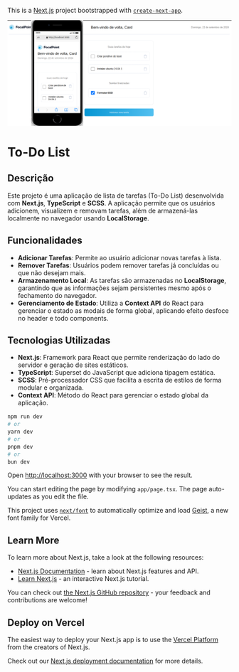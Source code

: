 This is a [Next.js](https://nextjs.org) project bootstrapped with [`create-next-app`](https://nextjs.org/docs/app/api-reference/cli/create-next-app).

![Home do Portfolio](/src/img/to-do-list.png)

# To-Do List

## Descrição
Este projeto é uma aplicação de lista de tarefas (To-Do List) desenvolvida com **Next.js**, **TypeScript** e **SCSS**. A aplicação permite que os usuários adicionem, visualizem e removam tarefas, além de armazená-las localmente no navegador usando **LocalStorage**.

## Funcionalidades
- **Adicionar Tarefas**: Permite ao usuário adicionar novas tarefas à lista.
- **Remover Tarefas**: Usuários podem remover tarefas já concluídas ou que não desejam mais.
- **Armazenamento Local**: As tarefas são armazenadas no **LocalStorage**, garantindo que as informações sejam persistentes mesmo após o fechamento do navegador.
- **Gerenciamento de Estado**: Utiliza a **Context API** do React para gerenciar o estado as modais de forma global, aplicando efeito desfoce no header e todo components.

## Tecnologias Utilizadas
- **Next.js**: Framework para React que permite renderização do lado do servidor e geração de sites estáticos.
- **TypeScript**: Superset do JavaScript que adiciona tipagem estática.
- **SCSS**: Pré-processador CSS que facilita a escrita de estilos de forma modular e organizada.
- **Context API**: Método do React para gerenciar o estado global da aplicação.

```bash
npm run dev
# or
yarn dev
# or
pnpm dev
# or
bun dev
```

Open [http://localhost:3000](http://localhost:3000) with your browser to see the result.

You can start editing the page by modifying `app/page.tsx`. The page auto-updates as you edit the file.

This project uses [`next/font`](https://nextjs.org/docs/app/building-your-application/optimizing/fonts) to automatically optimize and load [Geist](https://vercel.com/font), a new font family for Vercel.

## Learn More

To learn more about Next.js, take a look at the following resources:

- [Next.js Documentation](https://nextjs.org/docs) - learn about Next.js features and API.
- [Learn Next.js](https://nextjs.org/learn) - an interactive Next.js tutorial.

You can check out [the Next.js GitHub repository](https://github.com/vercel/next.js) - your feedback and contributions are welcome!

## Deploy on Vercel

The easiest way to deploy your Next.js app is to use the [Vercel Platform](https://vercel.com/new?utm_medium=default-template&filter=next.js&utm_source=create-next-app&utm_campaign=create-next-app-readme) from the creators of Next.js.

Check out our [Next.js deployment documentation](https://nextjs.org/docs/app/building-your-application/deploying) for more details.
